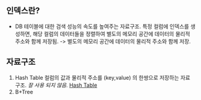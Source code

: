 ## 인덱스란?

* DB 테이블에 대한 검색 성능의 속도를 높여주는 자료구조.
	특정 컬럼에 인덱스를 생성하면, 해당 컬럼의 데이터들을 정렬하여 별도의 메모리 공간에 데이터의 물리적 주소와 함께 저장됨. -> 별도의 메모리 공간에 데이터의 물리적 주소와 함께 저장.


## 자료구조

1. Hash Table
	컬럼의 값과 물리적 주소를 (key,value) 의 한쌍으로 저장하는 자료 구조.
	_잘 사용 되지 않음._ [Hash Table](obsidian://open?vault=TIL_yeonsang&file=TIL%2FDB%2FDB%EC%97%90%20%EC%82%AC%EC%9A%A9%EB%90%98%EB%8A%94%20%EC%9E%90%EB%A3%8C%EA%B5%AC%EC%A1%B0%2FHash%20Table)
2. B+Tree
	
